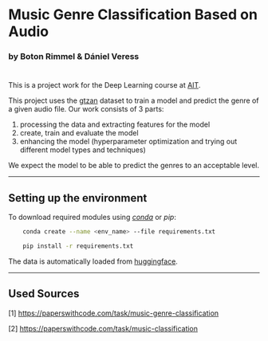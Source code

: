 # Music Genre Classification Based on Audio
### by Boton Rimmel & Dániel Veress

#

This is a project work for the Deep Learning course at [AIT](https://www.ait-budapest.com/).

This project uses the [gtzan](https://huggingface.co/datasets/marsyas/gtzan) dataset to train a model and predict the genre of a given audio file. Our work consists of 3 parts:

1. processing the data and extracting features for the model
2. create, train and evaluate the model
3. enhancing the model (hyperparameter optimization and trying out different model types and techniques)

We expect the model to be able to predict the genres to an acceptable level. 

---

## Setting up the environment

To download required modules using [*conda*](https://docs.conda.io/projects/conda/en/stable/user-guide/getting-started.html) or *pip*:
```bash
    conda create --name <env_name> --file requirements.txt
```
```bash
    pip install -r requirements.txt
```
The data is automatically loaded from [huggingface](https://huggingface.co/).

---

## Used Sources

[1] https://paperswithcode.com/task/music-genre-classification

[2] https://paperswithcode.com/task/music-classification